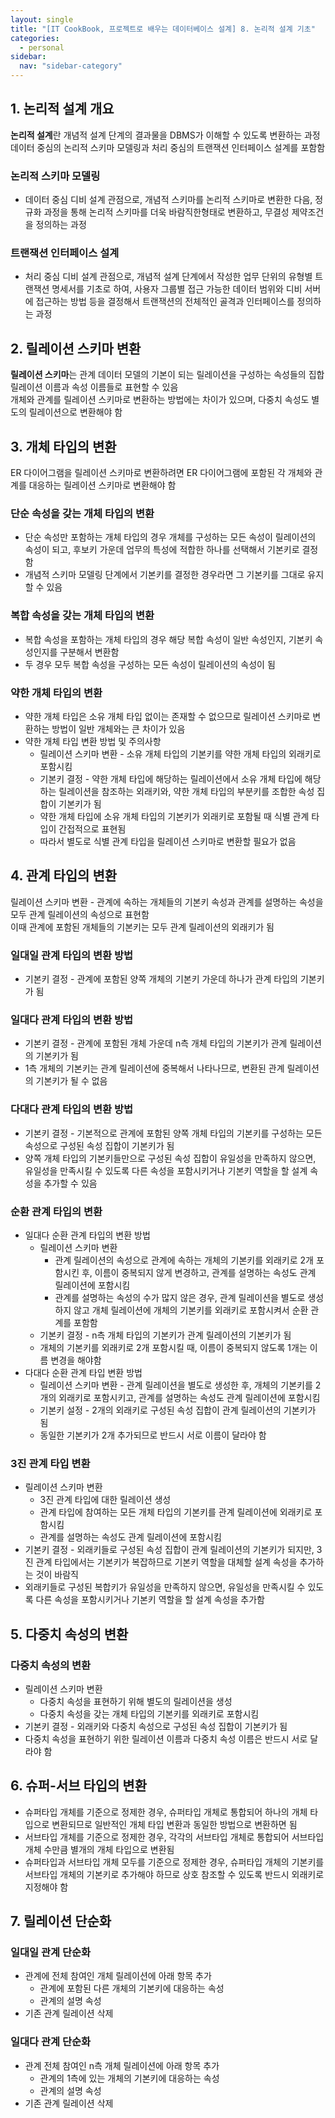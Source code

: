 ```yaml
---
layout: single
title: "[IT CookBook, 프로젝트로 배우는 데이터베이스 설계] 8. 논리적 설계 기초"
categories:
  - personal
sidebar:
  nav: "sidebar-category"
---
```


## 1. 논리적 설계 개요

**논리적 설계**란 개념적 설계 단계의 결과물을 DBMS가 이해할 수 있도록 변환하는 과정<br />
데이터 중심의 논리적 스키마 모델링과 처리 중심의 트랜잭션 인터페이스 설계를 포함함

### 논리적 스키마 모델링
- 데이터 중심 디비 설계 관점으로, 개념적 스키마를 논리적 스키마로 변환한 다음, 정규화 과정을 통해 논리적 스키마를 더욱 바람직한형태로 변환하고, 무결성 제약조건을 정의하는 과정

### 트랜잭션 인터페이스 설계
- 처리 중심 디비 설계 관점으로, 개념적 설계 단계에서 작성한 업무 단위의 유형별 트랜잭션 명세서를 기초로 하여, 사용자 그룹별 접근 가능한 데이터 범위와 디비 서버에 접근하는 방법 등을 결정해서 트랜잭션의 전체적인 골격과 인터페이스를 정의하는 과정


## 2. 릴레이션 스키마 변환

**릴레이션 스키마**는 관계 데이터 모델의 기본이 되는 릴레이션을 구성하는 속성들의 집합<br />
릴레이션 이름과 속성 이름들로 표현할 수 있음<br />
개체와 관계를 릴레이션 스키마로 변환하는 방법에는 차이가 있으며, 다중치 속성도 별도의 릴레이션으로 변환해야 함


## 3. 개체 타입의 변환

ER 다이어그램을 릴레이션 스키마로 변환하려면 ER 다이어그램에 포함된 각 개체와 관계를 대응하는 릴레이션 스키마로 변환해야 함

### 단순 속성을 갖는 개체 타입의 변환
- 단순 속성만 포함하는 개체 타입의 경우 개체를 구성하는 모든 속성이 릴레이션의 속성이 되고, 후보키 가운데 업무의 특성에 적합한 하나를 선택해서 기본키로 결정함
- 개념적 스키마 모델링 단계에서 기본키를 결정한 경우라면 그 기본키를 그대로 유지할 수 있음

### 복합 속성을 갖는 개체 타입의 변환
- 복합 속성을 포함하는 개체 타입의 경우 해당 복합 속성이 일반 속성인지, 기본키 속성인지를 구분해서 변환함
- 두 경우 모두 복합 속성을 구성하는 모든 속성이 릴레이션의 속성이 됨

### 약한 개체 타입의 변환
- 약한 개체 타입은 소유 개체 타입 없이는 존재할 수 없으므로 릴레이션 스키마로 변환하는 방법이 일반 개체와는 큰 차이가 있음
- 약한 개체 타입 변환 방법 및 주의사항
  - 릴레이션 스키마 변환 - 소유 개체 타입의 기본키를 약한 개체 타입의 외래키로 포함시킴
  - 기본키 결정 - 약한 개체 타입에 해당하는 릴레이션에서 소유 개체 타입에 해당하는 릴레이션을 참조하는 외래키와, 약한 개체 타입의 부분키를 조합한 속성 집합이 기본키가 됨
  - 약한 개체 타입에 소유 개체 타입의 기본키가 외래키로 포함될 때 식별 관계 타입이 간접적으로 표현됨
  - 따라서 별도로 식별 관계 타입을 릴레이션 스키마로 변환할 필요가 없음


## 4. 관계 타입의 변환

릴레이션 스키마 변환 - 관계에 속하는 개체들의 기본키 속성과 관계를 설명하는 속성을 모두 관계 릴레이션의 속성으로 표현함<br />
이때 관계에 포함된 개체들의 기본키는 모두 관계 릴레이션의 외래키가 됨

### 일대일 관계 타입의 변환 방법
- 기본키 결정 - 관계에 포함된 양쪽 개체의 기본키 가운데 하나가 관계 타입의 기본키가 됨

### 일대다 관계 타입의 변환 방법
- 기본키 결정 - 관계에 포함된 개체 가운데 n측 개체 타입의 기본키가 관계 릴레이션의 기본키가 됨
- 1측 개체의 기본키는 관계 릴레이션에 중복해서 나타나므로, 변환된 관계 릴레이션의 기본키가 될 수 없음

### 다대다 관계 타입의 변환 방법
- 기본키 결정 - 기본적으로 관계에 포함된 양쪽 개체 타입의 기본키를 구성하는 모든 속성으로 구성된 속성 집합이 기본키가 됨
- 양쪽 개체 타입의 기본키들만으로 구성된 속성 집합이 유일성을 만족하지 않으면, 유일성을 만족시킬 수 있도록 다른 속성을 포함시키거나 기본키 역할을 할 설계 속성을 추가할 수 있음

### 순환 관계 타입의 변환
- 일대다 순환 관계 타입의 변환 방법
  - 릴레이션 스키마 변환
    - 관계 릴레이션의 속성으로 관계에 속하는 개체의 기본키를 외래키로 2개 포함시킨 후, 이름이 중복되지 않게 변경하고, 관계를 설명하는 속성도 관계 릴레이션에 포함시킴
    - 관계를 설명하는 속성의 수가 많지 않은 경우, 관계 릴레이션을 별도로 생성하지 않고 개체 릴레이션에 개체의 기본키를 외래키로 포함시켜서 순환 관계를 포함함
  - 기본키 결정 - n측 개체 타입의 기본키가 관계 릴레이션의 기본키가 됨
  - 개체의 기본키를 외래키로 2개 포함시킬 때, 이름이 중복되지 않도록 1개는 이름 변경을 해야함
- 다대다 순환 관계 타입 변환 방법
  - 릴레이션 스키마 변환 - 관계 릴레이션을 별도로 생성한 후, 개체의 기본키를 2개의 외래키로 포함시키고, 관계를 설명하는 속성도 관계 릴레이션에 포함시킴
  - 기본키 설정 - 2개의 외래키로 구성된 속성 집합이 관계 릴레이션의 기본키가 됨
  - 동일한 기본키가 2개 추가되므로 반드시 서로 이름이 달라야 함

### 3진 관계 타입 변환
- 릴레이션 스키마 변환
  - 3진 관계 타입에 대한 릴레이션 생성
  - 관계 타입에 참여하는 모든 개체 타입의 기본키를 관계 릴레이션에 외래키로 포함시킴
  - 관계를 설명하는 속성도 관계 릴레이션에 포함시킴
- 기본키 결정 - 외래키들로 구성된 속성 집합이 관계 릴레이션의 기본키가 되지만, 3진 관계 타입에서는 기본키가 복잡하므로 기본키 역할을 대체할 설계 속성을 추가하는 것이 바람직
- 외래키들로 구성된 복합키가 유일성을 만족하지 않으면, 유일성을 만족시킬 수 있도록 다른 속성을 포함시키거나 기본키 역할을 할 설계 속성을 추가함


## 5. 다중치 속성의 변환

### 다중치 속성의 변환
- 릴레이션 스키마 변환
  - 다중치 속성을 표현하기 위해 별도의 릴레이션을 생성
  - 다중치 속성을 갖는 개체 타입의 기본키를 외래키로 포함시킴
- 기본키 결정 - 외래키와 다중치 속성으로 구성된 속성 집합이 기본키가 됨
- 다중치 속성을 표현하기 위한 릴레이션 이름과 다중치 속성 이름은 반드시 서로 달라야 함


## 6. 슈퍼-서브 타입의 변환

- 슈퍼타입 개체를 기준으로 정제한 경우, 슈퍼타입 개체로 통합되어 하나의 개체 타입으로 변환되므로 일반적인 개체 타입 변환과 동일한 방법으로 변환하면 됨
- 서브타입 개체를 기준으로 정제한 경우, 각각의 서브타입 개체로 통합되어 서브타입 개체 수만큼 별개의 개체 타입으로 변환됨
- 슈퍼타입과 서브타입 개체 모두를 기준으로 정제한 경우, 슈퍼타입 개체의 기본키를 서브타입 개체의 기본키로 추가해야 하므로 상호 참조할 수 있도록 반드시 외래키로 지정해야 함


## 7. 릴레이션 단순화

### 일대일 관계 단순화
- 관계에 전체 참여인 개체 릴레이션에 아래 항목 추가
  - 관계에 포함된 다른 개체의 기본키에 대응하는 속성
  - 관계의 설명 속성
- 기존 관계 릴레이션 삭제

### 일대다 관계 단순화
- 관계 전체 참여인 n측 개체 릴레이션에 아래 항목 추가
  - 관계의 1측에 있는 개체의 기본키에 대응하는 속성
  - 관계의 설명 속성
- 기존 관계 릴레이션 삭제
